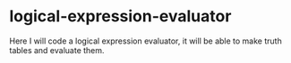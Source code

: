 # logical-expression-evaluator
Here I will code a logical expression evaluator, it will be able to make truth tables and evaluate them.
